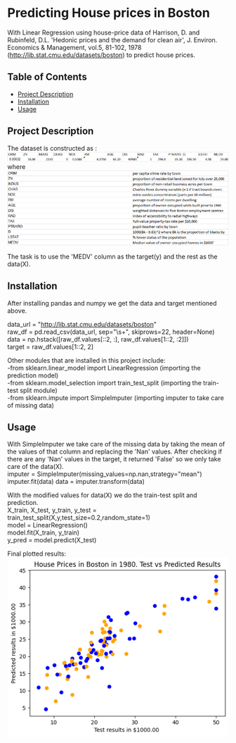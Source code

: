 # Predicting House prices in Boston

With Linear Regression using house-price data of Harrison, D. and Rubinfeld, D.L. 'Hedonic
 prices and the demand for clean air', J. Environ. Economics & Management,
 vol.5, 81-102, 1978 (http://lib.stat.cmu.edu/datasets/boston) to predict house prices.

## Table of Contents

- [Project Description](#project-description)
- [Installation](#installation)
- [Usage](#usage)


## Project Description

The dataset is constructed as : 
![img.png](img.png)
where
![img_1.png](img_1.png)

The task is to use the 'MEDV' column as the target(y) and the rest as the data(X).

## Installation
After installing pandas and numpy we get the data and target mentioned above.

data_url = "http://lib.stat.cmu.edu/datasets/boston"  
raw_df = pd.read_csv(data_url, sep="\s+", skiprows=22, header=None)  
data = np.hstack([raw_df.values[::2, :], raw_df.values[1::2, :2]])  
target = raw_df.values[1::2, 2]

Other modules that are installed in this project include:  
-from sklearn.linear_model import LinearRegression (importing the prediction model)  
-from sklearn.model_selection import train_test_split (importing the train-test split module)    
-from sklearn.impute import SimpleImputer (importing imputer to take care of missing data)
## Usage
With SimpleImputer we take care of the missing data by taking the mean of the values of that column and replacing the 'Nan' values. After checking if there are any 'Nan' values in the target, it returned 'False' so we only take care of the data(X).   
imputer = SimpleImputer(missing_values=np.nan,strategy="mean")   
imputer.fit(data)
data = imputer.transform(data)

With the modified values for data(X) we do the train-test split and prediction.  
X_train, X_test, y_train, y_test = train_test_split(X,y,test_size=0.2,random_state=1)  
model = LinearRegression()   
model.fit(X_train, y_train)  
y_pred = model.predict(X_test)

Final plotted results:
![img_2.png](img_2.png)